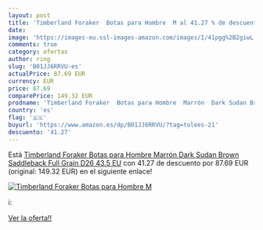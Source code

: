 ```yaml
---
layout: post
title: 'Timberland Foraker  Botas para Hombre  M al 41.27 % de descuento'
date: 
image: 'https://images-eu.ssl-images-amazon.com/images/I/41pgg%2B2giwL._SL200_.jpg'
comments: true
category: ofertas
author: ring
slug: 'B01JJ6RRVU-es'
actualPrice: 87.69 EUR
currency: EUR
price: 87.69
comparePrice: 149.32 EUR
prodname: 'Timberland Foraker  Botas para Hombre  Marrón  Dark Sudan Brown Saddleback Full Grain D26   43.5 EU'
country: 'es'
flag: '🇪🇸'
buyurl: 'https://www.amazon.es/dp/B01JJ6RRVU/?tag=tolees-21'
descuento: '41.27'
---
```


Está [Timberland Foraker  Botas para Hombre  Marrón  Dark Sudan Brown Saddleback Full Grain D26   43.5 EU](https://www.amazon.es/dp/B01JJ6RRVU/?tag=tolees-21) con 41.27 de descuento por 87.69 EUR (original: 149.32 EUR) en el siguiente enlace!

[![Timberland Foraker  Botas para Hombre  M](https://images-eu.ssl-images-amazon.com/images/I/41pgg%2B2giwL._SL200_.jpg)](https://www.amazon.es/dp/B01JJ6RRVU/?tag=tolees-21)

ℹ️:


[Ver la oferta!!](https://www.amazon.es/dp/B01JJ6RRVU/?tag=tolees-21)
